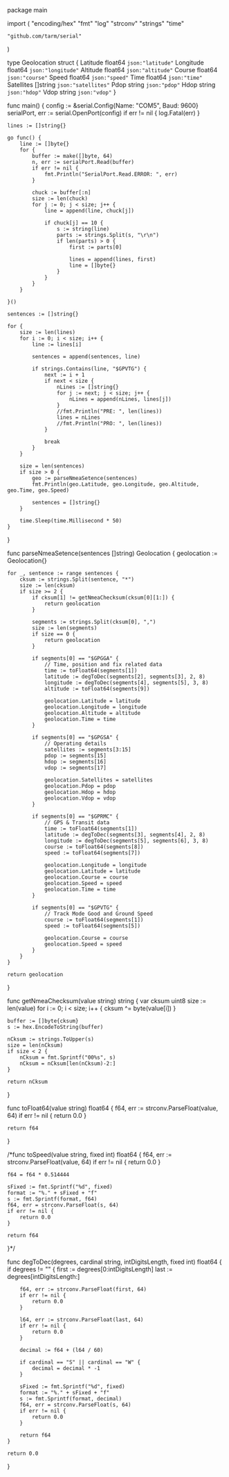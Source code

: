 package main

import (
	"encoding/hex"
	"fmt"
	"log"
	"strconv"
	"strings"
	"time"

	"github.com/tarm/serial"
)

type Geolocation struct {
	Latitude   float64  `json:"latitude"`
	Longitude  float64  `json:"longitude"`
	Altitude   float64  `json:"altitude"`
	Course     float64  `json:"course"`
	Speed      float64  `json:"speed"`
	Time       float64  `json:"time"`
	Satellites []string `json:"satellites"`
	Pdop       string   `json:"pdop"`
	Hdop       string   `json:"hdop"`
	Vdop       string   `json:"vdop"`
}

func main() {
	config := &serial.Config{Name: "COM5", Baud: 9600}
	serialPort, err := serial.OpenPort(config)
	if err != nil {
		log.Fatal(err)
	}

	lines := []string{}

	go func() {
		line := []byte{}
		for {
			buffer := make([]byte, 64)
			n, err := serialPort.Read(buffer)
			if err != nil {
				fmt.Println("SerialPort.Read.ERROR: ", err)
			}

			chuck := buffer[:n]
			size := len(chuck)
			for j := 0; j < size; j++ {
				line = append(line, chuck[j])

				if chuck[j] == 10 {
					s := string(line)
					parts := strings.Split(s, "\r\n")
					if len(parts) > 0 {
						first := parts[0]

						lines = append(lines, first)
						line = []byte{}
					}
				}
			}
		}

	}()

	sentences := []string{}

	for {
		size := len(lines)
		for i := 0; i < size; i++ {
			line := lines[i]

			sentences = append(sentences, line)

			if strings.Contains(line, "$GPVTG") {
				next := i + 1
				if next < size {
					nLines := []string{}
					for j := next; j < size; j++ {
						nLines = append(nLines, lines[j])
					}
					//fmt.Println("PRE: ", len(lines))
					lines = nLines
					//fmt.Println("PRO: ", len(lines))
				}

				break
			}
		}

		size = len(sentences)
		if size > 0 {
			geo := parseNmeaSetence(sentences)
			fmt.Println(geo.Latitude, geo.Longitude, geo.Altitude, geo.Time, geo.Speed)

			sentences = []string{}
		}

		time.Sleep(time.Millisecond * 50)
	}
}

func parseNmeaSetence(sentences []string) Geolocation {
	geolocation := Geolocation{}

	for _, sentence := range sentences {
		cksum := strings.Split(sentence, "*")
		size := len(cksum)
		if size >= 2 {
			if cksum[1] != getNmeaChecksum(cksum[0][1:]) {
				return geolocation
			}

			segments := strings.Split(cksum[0], ",")
			size := len(segments)
			if size == 0 {
				return geolocation
			}

			if segments[0] == "$GPGGA" {
				// Time, position and fix related data
				time := toFloat64(segments[1])
				latitude := degToDec(segments[2], segments[3], 2, 8)
				longitude := degToDec(segments[4], segments[5], 3, 8)
				altitude := toFloat64(segments[9])

				geolocation.Latitude = latitude
				geolocation.Longitude = longitude
				geolocation.Altitude = altitude
				geolocation.Time = time
			}

			if segments[0] == "$GPGSA" {
				// Operating details
				satellites := segments[3:15]
				pdop := segments[15]
				hdop := segments[16]
				vdop := segments[17]

				geolocation.Satellites = satellites
				geolocation.Pdop = pdop
				geolocation.Hdop = hdop
				geolocation.Vdop = vdop
			}

			if segments[0] == "$GPRMC" {
				// GPS & Transit data
				time := toFloat64(segments[1])
				latitude := degToDec(segments[3], segments[4], 2, 8)
				longitude := degToDec(segments[5], segments[6], 3, 8)
				course := toFloat64(segments[8])
				speed := toFloat64(segments[7])

				geolocation.Longitude = longitude
				geolocation.Latitude = latitude
				geolocation.Course = course
				geolocation.Speed = speed
				geolocation.Time = time
			}

			if segments[0] == "$GPVTG" {
				// Track Mode Good and Ground Speed
				course := toFloat64(segments[1])
				speed := toFloat64(segments[5])

				geolocation.Course = course
				geolocation.Speed = speed
			}
		}
	}

	return geolocation
}

func getNmeaChecksum(value string) string {
	var cksum uint8
	size := len(value)
	for i := 0; i < size; i++ {
		cksum ^= byte(value[i])
	}

	buffer := []byte{cksum}
	s := hex.EncodeToString(buffer)

	nCksum := strings.ToUpper(s)
	size = len(nCksum)
	if size < 2 {
		nCksum = fmt.Sprintf("00%s", s)
		nCksum = nCksum[len(nCksum)-2:]
	}

	return nCksum
}

func toFloat64(value string) float64 {
	f64, err := strconv.ParseFloat(value, 64)
	if err != nil {
		return 0.0
	}

	return f64
}

/*func toSpeed(value string, fixed int) float64 {
	f64, err := strconv.ParseFloat(value, 64)
	if err != nil {
		return 0.0
	}

	f64 = f64 * 0.514444

	sFixed := fmt.Sprintf("%d", fixed)
	format := "%." + sFixed + "f"
	s := fmt.Sprintf(format, f64)
	f64, err = strconv.ParseFloat(s, 64)
	if err != nil {
		return 0.0
	}

	return f64
}*/

func degToDec(degrees, cardinal string, intDigitsLength, fixed int) float64 {
	if degrees != "" {
		first := degrees[0:intDigitsLength]
		last := degrees[intDigitsLength:]

		f64, err := strconv.ParseFloat(first, 64)
		if err != nil {
			return 0.0
		}

		l64, err := strconv.ParseFloat(last, 64)
		if err != nil {
			return 0.0
		}

		decimal := f64 + (l64 / 60)

		if cardinal == "S" || cardinal == "W" {
			decimal = decimal * -1
		}

		sFixed := fmt.Sprintf("%d", fixed)
		format := "%." + sFixed + "f"
		s := fmt.Sprintf(format, decimal)
		f64, err = strconv.ParseFloat(s, 64)
		if err != nil {
			return 0.0
		}

		return f64
	}

	return 0.0
}
